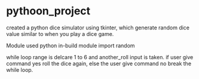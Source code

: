 # pythoon_project
created a python dice simulator using tkinter, which generate random dice value similar to when you play a dice game.

Module used
python in-build module import random

while loop range is delcare 1 to 6 and another_roll input is taken.
if user give command yes roll the dice again, else the user give command no break the while loop.
